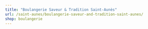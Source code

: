 ```yaml
---
title: "Boulangerie Saveur & Tradition Saint-Aunès"
url: /saint-aunes/boulangerie-saveur-and-tradition-saint-aunes/
shop: boulangerie
---
```

